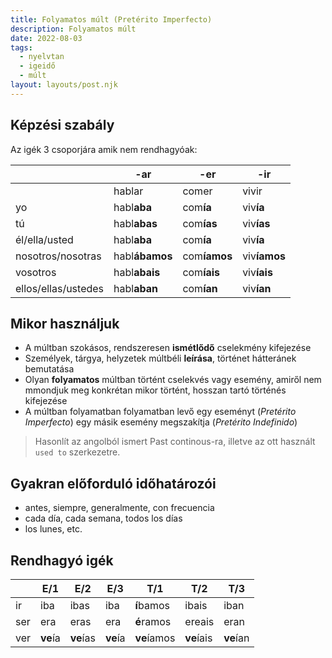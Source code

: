 ```yaml
---
title: Folyamatos múlt (Pretérito Imperfecto)
description: Folyamatos múlt
date: 2022-08-03
tags:
  - nyelvtan
  - igeidő
  - múlt
layout: layouts/post.njk
---
```


## Képzési szabály

Az igék 3 csoporjára amik nem rendhagyóak:

&nbsp; | -ar | -er | -ir
----|----|----|----
&nbsp;|hablar|comer|vivir
yo|habl**aba**|com**ía**|viv**ía**
tú|habl**abas**|com**ías**|viv**ías**
él/ella/usted|habl**aba**|com**ía**|viv**ía**
nosotros/nosotras|habl**ábamos**|com**íamos**|viv**íamos**
vosotros|habl**abais**|com**íais**|viv**íais**
ellos/ellas/ustedes|habl**aban**|com**ían**|viv**ían**

## Mikor használjuk

- A múltban szokásos, rendszeresen **ismétlődő** cselekmény kifejezése
- Személyek, tárgya, helyzetek múltbéli **leírása**, történet hátteránek bemutatása
- Olyan **folyamatos** múltban történt cselekvés vagy esemény, amiről nem mmondjuk meg konkrétan mikor történt, hosszan tartó történés kifejezése
- A múltban folyamatban folyamatban levő egy eseményt (*Pretérito Imperfecto*) egy másik esemény megszakítja (*Pretérito Indefinido*)

> Hasonlít az angolból ismert Past continous-ra, illetve az ott használt `used to` szerkezetre.

## Gyakran előforduló időhatározói

- antes, siempre, generalmente, con frecuencia
- cada día, cada semana, todos los días
- los lunes, etc.

## Rendhagyó igék

&nbsp;| E/1| E/2| E/3| T/1| T/2| T/3
----|----|----|----|----|----|----
ir|iba|ibas|iba|**í**bamos|ibais|iban
ser|era|eras|era|**é**ramos|ereais|eran
ver|**ve**ía|**ve**ías|**ve**ía|**ve**íamos|**ve**íais|**ve**ían